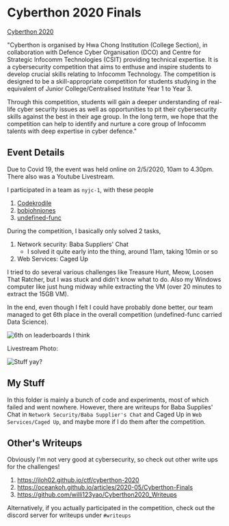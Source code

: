 # Cyberthon 2020 Finals

[Cyberthon 2020 ](https://www.cyberthon.hci.edu.sg/)

"Cyberthon is organised by Hwa Chong Institution (College Section), in collaboration with Defence Cyber Organisation (DCO) and Centre for Strategic Infocomm Technologies (CSIT) providing technical expertise. It is a cybersecurity competition that aims to enthuse and inspire students to develop crucial skills relating to Infocomm Technology. The competition is designed to be a skill-appropriate competition for students studying in the equivalent of Junior College/Centralised Institute Year 1 to Year 3.

Through this competition, students will gain a deeper understanding of real-life cyber security issues as well as opportunities to pit their cybersecurity skills against the best in their age group. In the long term, we hope that the competition can help to identify and nurture a core group of Infocomm talents with deep expertise in cyber defence."

## Event Details

Due to Covid 19, the event was held online on 2/5/2020, 10am to 4.30pm. There also was a Youtube Livestream.

I participated in a team as `nyjc-1`, with these people
1. [Codekrodile](https://github.com/Codekrodile)
2. [bobjohnjones](https://github.com/bobjohnjones)
3. [undefined-func](https://github.com/undefined-func)

During the competition, I basically only solved 2 tasks, 

1. Network security: Baba Suppliers' Chat
	- I solved it quite early into the thing, around 11am, taking 10min or so
2. Web Services: Caged Up

I tried to do several various challenges like Treasure Hunt, Meow, Loosen That Ratcher, but I was stuck and didn't know what to do. Also my Windows computer like just hung midway while extracting the VM (over 20 minutes to extract the 15GB VM).

In the end, even though I felt I could have probably done better, our team managed to get 6th place in the overall competition (undefined-func carried Data Science).

![6th on leaderboards I think](Rank.png)

Livestream Photo:

![Stuff yay?](Recognition.png)

## My Stuff
In this folder is mainly a bunch of code and experiments, most of which failed and went nowhere. However, there are writeups for Baba Supplies' Chat in `Network Security/Baba Supplier's Chat` and Caged Up in `Web Services/Caged Up`, and maybe more if I do them after the competition.

## Other's Writeups
Obviously I'm not very good at cybersecurity, so check out other write ups for the challenges!

1. https://jloh02.github.io/ctf/cyberthon-2020
2. https://oceankoh.github.io/articles/2020-05/Cyberthon-Finals
3. https://github.com/willi123yao/Cyberthon2020_Writeups

Alternatively, if you actually participated in the competition, check out the discord server for writeups under `#writeups`
